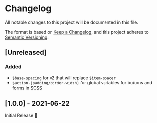# Changelog
All notable changes to this project will be documented in this file.

The format is based on [Keep a Changelog](https://keepachangelog.com/en/1.0.0/),
and this project adheres to [Semantic Versioning](https://semver.org/spec/v2.0.0.html).

## [Unreleased]
### Added
- `$base-spacing` for v2 that will replace `$item-spacer`
- `$action-[padding/border-width]` for global variables for buttons and forms in SCSS

## [1.0.0] - 2021-06-22
Initial Release 🎉
